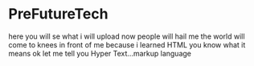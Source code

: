 # PreFutureTech
here you will se what i will upload now people will hail me the world will come to knees in front of me because i learned HTML you know what it means ok let me tell you Hyper Text...markup language 
